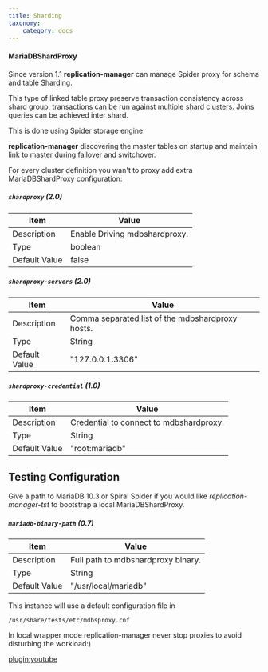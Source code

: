 ```yaml
---
title: Sharding
taxonomy:
    category: docs
---
```


#### MariaDBShardProxy

Since version 1.1 **replication-manager** can manage Spider proxy for schema and table Sharding.

This type of linked table proxy preserve transaction consistency across shard group, transactions can be run against multiple shard clusters. Joins queries can be achieved inter shard.

This is done using Spider storage engine

**replication-manager** discovering the master tables on startup and maintain link to master during failover and switchover.   

For every cluster definition you wan't to proxy add extra MariaDBShardProxy configuration:


##### `shardproxy` (2.0)

| Item | Value |
| ---- | ----- |
| Description | Enable Driving mdbshardproxy. |
| Type | boolean |
| Default Value | false |  

##### `shardproxy-servers` (2.0)

| Item | Value |
| ---- | ----- |
| Description | Comma separated list of the mdbshardproxy hosts. |
| Type | String |
| Default Value | "127.0.0.1:3306" |  

##### `shardproxy-credential` (1.0)

| Item | Value |
| ---- | ----- |
| Description | Credential to connect to mdbshardproxy. |
| Type | String |
| Default Value | "root:mariadb" |  



## Testing Configuration

Give a path to MariaDB 10.3  or Spiral Spider if you would like *replication-manager-tst* to bootstrap a local MariaDBShardProxy.   

##### `mariadb-binary-path` (0.7)

| Item | Value |
| ---- | ----- |
| Description | Full path to mdbshardproxy binary. |
| Type | String |
| Default Value | "/usr/local/mariadb" |  

This instance will use a default configuration file in
```  
/usr/share/tests/etc/mdbsproxy.cnf
```  

In local wrapper mode replication-manager never stop proxies to avoid disturbing the workload:)

[plugin:youtube](https://www.youtube.com/watch?v=Gtb1oi_7Lq4)
